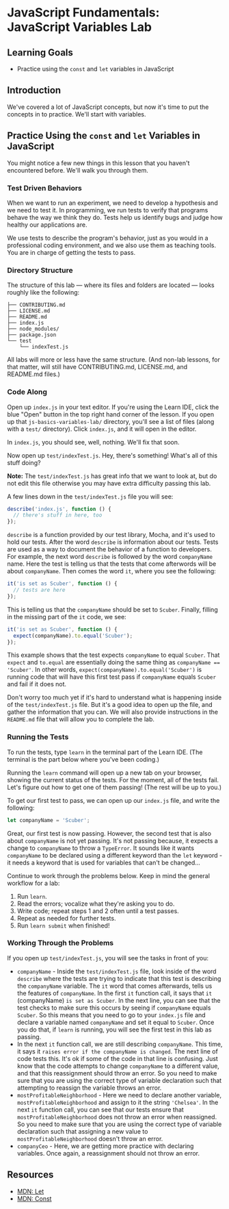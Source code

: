 # JavaScript Fundamentals: JavaScript Variables Lab
 
## Learning Goals

* Practice using the `const` and `let` variables in JavaScript

## Introduction

We've covered a lot of JavaScript concepts, but now it's time to put the
concepts in to practice. We'll start with variables.

## Practice Using the `const` and `let` Variables in JavaScript

You might notice a few new things in this lesson that you haven't encountered
before. We'll walk you through them.

### Test Driven Behaviors

When we want to run an experiment, we need to develop a hypothesis and we need
to test it. In programming, we run tests to verify that programs behave the way
we think they do. Tests help us identify bugs and judge how healthy our
applications are.

We use tests to describe the program's behavior, just as you would in a
professional coding environment, and we also use them as teaching tools. You are
in charge of getting the tests to pass.

### Directory Structure

The structure of this lab — where its files and folders are located — looks
roughly like the following:

```
├── CONTRIBUTING.md
├── LICENSE.md
├── README.md
├── index.js
├── node_modules/
├── package.json
└── test
    └── indexTest.js
```

All labs will more or less have the same structure. (And non-lab lessons, for
that matter, will still have CONTRIBUTING.md, LICENSE.md, and README.md files.)

### Code Along

Open up `index.js` in your text editor. If you're using the Learn IDE, click the
blue "Open" button in the top right hand corner of the lesson. If you open up
that `js-basics-variables-lab/` directory, you'll see a list of files (along
with a `test/` directory). Click `index.js`, and it will open in the editor.

In `index.js`, you should see, well, nothing. We'll fix that soon.

Now open up `test/indexTest.js`. Hey, there's something! What's all of this
stuff doing?

**Note:** The `test/indexTest.js` has great info that we want to look at, but do
not edit this file otherwise you may have extra difficulty passing this lab.

A few lines down in the `test/indexTest.js` file you will see:

```js
describe('index.js', function () {
  // there's stuff in here, too
});
```

`describe` is a function provided by our test library, Mocha, and it's used to
hold our tests. After the word `describe` is information about our tests. Tests
are used as a way to document the behavior of a function to developers. For
example, the next word `describe` is followed by the word `companyName` name.
Here the test is telling us that the tests that come afterwords will be about
`companyName`. Then comes the word `it`, where you see the following:

```js
it('is set as Scuber', function () {
  // tests are here
});
```

This is telling us that the `companyName` should be set to `Scuber`. Finally,
filling in the missing part of the `it` code, we see:

```js
it('is set as Scuber', function () {
  expect(companyName).to.equal('Scuber');
});
```

This example shows that the test expects `companyName` to equal `Scuber`. That
`expect` and `to.equal` are essentially doing the same thing as `companyName ==
'Scuber'`. In other words, `expect(companyName).to.equal('Scuber')` is running
code that will have this first test pass if `companyName` equals `Scuber` and
fail if it does not.

Don't worry too much yet if it's hard to understand what is happening inside of
the `test/indexTest.js` file. But it's a good idea to open up the file, and
gather the information that you can. We will also provide instructions in the
`README.md` file that will allow you to complete the lab.

### Running the Tests

To run the tests, type `learn` in the terminal part of the Learn IDE.
(The terminal is the part below where you've been coding.)

Running the `learn` command will open up a new tab on your browser, showing the
current status of the tests. For the moment, all of the tests fail. Let's figure
out how to get one of them passing! (The rest will be up to you.)

To get our first test to pass, we can open up our `index.js` file, and write the
following:

```js
let companyName = 'Scuber';
```

Great, our first test is now passing. However, the second test that is also about
`companyName` is not yet passing. It's not passing because, it expects a change to
`companyName` to throw a `TypeError`. It sounds like it wants `companyName` to
be declared using a different keyword than the `let` keyword - it needs a
keyword that is used for variables that can't be changed...

Continue to work through the problems below. Keep in mind the general workflow
for a lab:

1. Run `learn`.
2. Read the errors; vocalize what they're asking you to do.
3. Write code; repeat steps 1 and 2 often until a test passes.
4. Repeat as needed for further tests.
5. Run `learn submit` when finished!

### Working Through the Problems

If you open up `test/indexTest.js`, you will see the tasks in front of you:

+ `companyName` - Inside the `test/indexTest.js` file, look inside of the word `describe` where the tests are trying to indicate that this test is describing the `companyName` variable. The `it` word that comes afterwards, tells us the features of `companyName`. In the first `it` function call, it says that `it` (companyName) `is set as Scuber`. In the next line, you can see that the test checks to make sure this occurs by seeing if `companyName` equals `Scuber`. So this means that you need to go to your `index.js` file and declare a variable named `companyName` and set it equal to `Scuber`. Once you do that, if `learn` is running, you will see the first test in this lab as passing.
+ In the next `it` function call, we are still describing `companyName`. This time, it says it `raises error if the companyName is changed`. The next line of code tests this. It's ok if some of the code in that line is confusing. Just know that the code attempts to change `companyName` to a different value, and that this reassignment should throw an error. So you need to make sure that you are using the correct type of variable declaration such that attempting to reassign the variable throws an error.
+ `mostProfitableNeighborhood` - Here we need to declare another variable, `mostProfitableNeighborhood` and assign to it the string `'Chelsea'`. In the next `it` function call, you can see that our tests ensure that `mostProfitableNeighborhood` does not throw an error when reassigned. So you need to make sure that you are using the correct type of variable declaration such that assigning a new value to `mostProfitableNeighborhood` doesn't throw an error.
+ `companyCeo` - Here, we are getting more practice with declaring variables. Once again, a reassignment should not throw an error.

## Resources
- [MDN: Let](https://developer.mozilla.org/en-US/docs/Web/JavaScript/Reference/Statements/let)
- [MDN: Const](https://developer.mozilla.org/en-US/docs/Web/JavaScript/Reference/Statements/const)